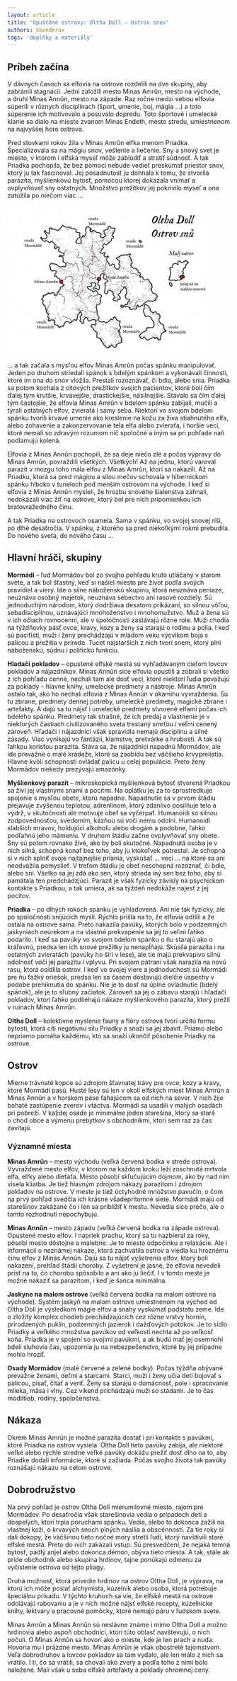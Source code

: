 ```yaml
---
layout: article
title: 'Opuštěné ostrovy: Oltha Doll – Ostrov snov'
authors: Skenderax
tags: 'doplňky a materiály'
---
```


## Príbeh začína

V dávnych časoch sa elfovia na ostrove rozdelili na dve skupiny, aby zabránili stagnácii. Jedni založili mesto Minas Amrûn, mesto na východe, a druhí Minas Annûn, mesto na západe. Raz ročne medzi sebou elfovia súperili v rôznych disciplínach (šport, umenie, boj, mágia …) a toto súperenie ich motivovalo a posúvalo dopredu. Toto športové i umelecké klanie sa dialo na mieste zvanom Minas Endeth, mesto stredu, umiestnenom na najvyššej hore ostrova.

Pred stovkami rokov žila v Minas Amrûn elfka menom Priadka. Špecializovala sa na mágiu snov, veštenie a liečenie. Sny a snový svet je miesto, v ktorom i elfská myseľ môže zablúdiť a stratiť súdnosť. A tak Priadka pochopila, že bez pomoci nebude vedieť preskúmať priestor snov, ktorý ju tak fascinoval. Jej posadnutosť ju dohnala k tomu, že stvorila parazita, myšlienkovú bytosť, pomocou ktorej dokázala vnímať a ovplyvňovať sny ostatných. Množstvo prežitkov jej pokrivilo myseľ a ona zatúžila po niečom viac …

![](skenderax-4-3-5-popis-opt.jpg)

… a tak začala s mysľou elfov Minas Amrûn počas spánku manipulovať. Jeden po druhom striedali spánok s bdelým spánkom a vykonávali činnosti, ktoré im ona do snov vložila. Prestali rozoznávať, či bdia, alebo snia. Priadka sa potom kochala z citových prežitkov svojich pacientov, ktoré boli čím ďalej tým krutšie, krvavejšie, drastickejšie, násilnejšie. Stávalo sa čím ďalej tým častejšie, že elfovia Minas Amrûn v bdelom spánku zabíjali, mučili a týrali ostatných elfov, zvieratá i samy seba. Niektorí vo svojom bdelom spánku tvorili krvavé umenie ako kreslenie na kožu za živa stiahnutého elfa, alebo zohavenie a zakonzervovanie tela elfa alebo zvieraťa, i horšie veci, ktoré nemali so zdravým rozumom nič spoločné a iným sa pri pohľade naň podlamujú kolená.

Elfovia z Minas Annûn pochopili, že sa deje niečo zlé a počas výpravy do Minas Amrûn, povraždili všetkých. Všetkých! Až na jednu, ktorú varoval parazit v mozgu toho mála elfov z Minas Amrûn, ktorí sa nakazili. Až na Priadku, ktorá sa pred mágiou a silou mečov schovala v hibernickom spánku hlboko v tuneloch pod menším ostrovom na východe. I keď si elfovia z Minas Annûn mysleli, že hrozbu snového šialenstva zahnali, nedokázali viac žiť na ostrove, ktorý bol pre nich pripomienkou ich bratovražedného činu.

A tak Priadka na ostrovoch osamela. Sama v spánku, vo svojej snovej ríši, po dlhé desaťročia. V spánku, z ktorého sa pred niekoľkými rokmi prebudila. Do nového sveta, do nového času …

## Hlavní hráči, skupiny

__Mormádi__ – ľud Mormádov bol zo svojho pohľadu kruto utláčaný v starom svete, a tak bol šťastný, keď si našiel miesto pre život podľa svojich pravidiel a viery. Ide o silne náboženskú skupinu, ktorá neuznáva peniaze, neuznáva osobný majetok, neuznáva sebectvo ani rasové rozdiely. Sú jednoduchým národom, ktorý dodržiava desatoro prikázaní, so silnou vôľou, sebadisciplínou, uznávajúci mnohoženstvo i mnohomužstvo. Muž a žena sú v ich očiach rovnocenní, ale v spoločnosti zastávajú rôzne role. Muži chodia na týždňovky pásť ovce, kravy, kozy a ženy sa starajú o rodinu a polia. I keď sú pacifisti, muži i ženy prechádzajú v mladom veku výcvikom boja s palicou a prežitia v prírode. Tucet najstarších z nich tvorí snem, ktorý plní náboženskú, súdnu i politickú funkciu.

__Hladači pokladov__ – opustené elfské mes­tá sú vyhľadávaným cieľom lovcov pokladov a nájazdníkov. Minas Annûn síce elfovia opustili a zobrali si všetko z ich pohľadu cenné, nechali tam ale dosť vecí, ktoré niektorí ľudia považujú za poklady – hlavne knihy, umelecké predmety a nástroje. Minas Amrûn ostalo tak, ako ho nechali elfovia z Minas Annûn v okamihu vyvraždenia. Sú tu zbrane, predmety dennej potreby, umelecké predmety, magické zbrane i artefakty. A dajú sa tu nájsť i umelecké predmety stvorené elfami počas ich bdelého spánku. Predmety tak strašné, že ich predaj a vlastnenie je v niektorých častiach civilizovaného sveta trestaný smrťou i veľmi cenený zároveň. Hľadači i nájazdníci však spravidla nemajú disciplínu a silné zásady. Viac vynikajú vo fantázii, klamstve, pretvárke a hrubosti. A tak sú ľahkou korisťou parazita. Stáva sa, že nájazdníci napadnú Mormádov, ale ide prevažne o malé krádeže, ktoré sa zaobídu bez väčšieho krvypreliatia. Hlavne kvôli schopnosti ovládať palicu u celej populácie. Preto ženy Mormádov niekedy prezývajú amazónky.

__Myšlienkový parazit__ – mikroskopická myšlienková bytosť stvorená Priadkou sa živí jej vlastnými snami a pocitmi. Na oplátku jej za to sprostredkuje spojenie s mysľou obete, ktorú napadne. Napadnutie sa v prvom štádiu prejavuje zvýšenou teplotou, adrenlínom, ktorý zdanlivo posilňuje telo a výdrž, v skutočnosti ale motivuje obeť sa vyčerpať. Humanoidi so silnou zodpovednosťou, svedomím, kázňou sú voči nemu odolní. Humanoidi slabších mravov, holdujúci alkoholu alebo drogám a podobne, ľahko podľahnú jeho mámeniu. V druhom štádiu začne ovplyvňovať sny obete. Sny sú potom rovnako živé, ako by boli skutočné. Napadnutá osoba je v nich silná, schopná konať bez toho, aby ju ktokoľvek potrestal. Je schopná si v nich splniť svoje najtajnejšie priania, vyskúšať … veci … na ktoré sa ani neodvážila pomyslieť. V treťom štádiu je obeť neschopná rozoznať, či bdie, alebo sní. Všetko sa jej zdá ako sen, ktorý strieda iný sen bez toho, aby si pamätala ten predchádzjúci. Parazit je však fyzicky závislý na psychickom kontakte s Priadkou, a tak umiera, ak sa týždeň nedokáže najesť z jej pocitov.

__Priadka__ – po dlhých rokoch spánku je vyhladovená. Ani nie tak fyzicky, ale po spoločnosti snijúcich myslí. Rýchlo prišla na to, že elfovia odišli a že ostala na ostrove sama. Preto nakazila pavúky, ktorých bolo v podzemných jaskyniach neúrekom a na vlastné prekvapenie sa jej to veľmi ľahko podarilo. I keď sa pavúky vo svojom bdelom spánku o ňu starajú ako o kráľovnú, predsa len ich snové prežitky ju nenapĺňajú. Skúsila parazita i na ostatných zvieratách (pavúky ho šíri v lese), ale tie majú prekvapivo silnú odolnosť voči jej parazitu i vplyvu. Pri svojom pátraní však narazila na novú rasu, ktorá osídlila ostrov. I keď vo svojej viere a jednoduchosti sú Mormádi pre ňu ťažký oriešok, predsa len sa časom dostavujú dielčie úspechy v podobe preniknutia do spánku. Nie je to dosť na úplné ovládnutie (bdelý spánok), ale je to sľubný začiatok. Zároveň sa jej o zábavu starajú i hľadači pokladov, ktorí ľahko podliehajú nákaze myšlienkového parazita, ktorý prežil v ruinách Minas Amrûn.

__Oltha Doll__ – kolektívne myslenie fauny a flóry ostrova tvorí určitú formu bytosti, ktorá cíti negatívnu silu Priadky a snaží sa jej zbaviť. Priamo alebo nepriamo pomáha každému, kto sa snaží ukončiť pôsobenie Priadky na ostrove.

## Ostrov

Mierne trávnaté kopce sú zdrojom šťavnatej trávy pre ovce, kozy a kravy, ktoré Mormádi pasú. Husté lesy sú len v okolí elfských miest Minas Amrûn a Minas Annûn a v horskom páse ťahajúcom sa od nich na sever. V nich žije bohaté zastúpenie zverov i vtáctva. Mormádi sa usadili v malých osadách pri pobreží. V každej osade je minimálne jeden starešina, ktorý sa stará o chod obce a výmenu prebytkov s obchodníkmi, ktorí sem raz za čas zavítajú.

### Významné miesta

__Minas Amrûn__ – mesto východu (veľká červená bodka v strede ostrova). Vyvraždené mesto elfov, v ktorom na každom kroku leží zoschnutá mrtvola elfa, elfky alebo dieťaťa. Mesto pôsobí skľučujúcim dojmom, ako by nad ním visela kliatba. Je tiež hlavným zdrojom nákazy parazitom i zdrojom pokladov na ostrove. V meste je tiež úctyhodné množstvo pavučín, o čom na prvý pohľad svedčia ich krásne všadeprítomné siete. Mormádi majú od starešinov zakázané čo i len sa priblížiť k mestu. Nevedia síce prečo, ale o tomto rozhodnutí nepochybujú.

__Minas Annûn__ – mesto západu (veľká červená bodka na západe ostrova). Opustené mesto elfov. I napriek prachu, ktorý sa tu nazbieral za roky, pôsobí mesto dôstojne a malebne. Je to miesto odpočinku a relaxácie. Ale i informácií o neznámej nákaze, ktorá zachvátila ostrov a viedla ku hroznému činu elfov z Minas Annûn. Dajú sa tu nájsť vyšetrenia elfov, ktorý boli nakazení, prehľad štádií choroby. Z vyšetrení je jasné, že elfovia nevedeli prísť na to, čo chorobu spôsobilo a ani ako ju liečiť. I v tomto meste je možné nakaziť sa parazitom, i keď je šanca minimálna.

__Jaskyne na malom ostrove__ (veľká červená bodka na malom ostrove na východe). Systém jaskýň na malom ostrove umiestnenom na východ od Oltha Doll je výsledkom mágie elfov a snahy vyskúmať podstatu zeme. Ide o zložitý komplex chodieb prechádzajúcich cez rôzne vrstvy hornín, prirodzených puklín, podzemných jazierok i dažďových potokov. Je to sídlo Priadky a veľkého množstva pavúkov od veľkosti nechta až po veľkosť koňa. Priadka je v spojení so svojimi pavúkmi, a ak budú mať jej osemnohí bdelí sluhovia čas, upozornia ju na nebezpečenstvo, ktoré by jej prípadne mohlo hroziť.

__Osady Mormádov__ (malé červené a zelené bodky). Počas týždňa obývané prevažne ženami, deťmi a starcami. Starci, muži i ženy učia deti bojovať s palicou, písať, čítať a veriť. Ženy sa starajú o domácnosť, pole i spracovanie mlieka, mäsa i vlny. Cez víkend prichádzajú muži so stádami. Je to čas modlitieb, rodiny, spoločenstva.

## Nákaza

Okrem Minas Amrûn je možné parazita dostať i pri kontakte s pavúkmi, ktoré Priadka na ostrov vysiela. Oltha Doll tieto pavúky zabíja, ale niektoré veľké alebo rýchle stredne veľké pavúky dokážu prežiť dosť dlho na to, aby Priadke dodali informácie, ktoré si zažiada. Počas svojho života tak pavúky roznášajú nákazu na celom ostrove.

## Dobrodružstvo

Na prvý pohľad je ostrov Oltha Doll mierumilovné miesto, rajom pre Mormádov. Po desaťročia však starešinovia vedia o prípadoch detí a dospelých, ktorí trpia poruchami spánku. Vedia, alebo to dokonca zažili na vlastnej koži, o krvavých snoch plných násilia a obscénností. Za tie roky si dali dokopy, že väčšinou tieto nočné mory stretli ľudí, ktorý navštívili staré elfské mestá. Preto do nich zakázali vstup. Sú presvedčení, že nejaká temná bytosť, padlý anjel alebo dokonca démon, obýva tieto miesta. A tak, stále ak príde obchodník alebo skupina hrdinov, tajne ponúkajú odmenu za vyčistenie ostrova od tejto pliagy.

Druhá možnosť, ktorá privedie hrdinov na ostrov Oltha Doll, je výprava, na ktorú ich môže poslať alchymista, kúzelník alebo osoba, ktorá potrebuje špeciálnu prísadu. V týchto kruhoch sa vie, že elfské mestá na ostrove odolávajú rabovaniu a je v nich možné nájsť elfské recepty, kúzelnícke knihy, lektvary a pracovné pomôcky, ktoré nemajú páru v ľudskom svete.

Minas Amrûn a Minas Annûn sú neslávne známe i mimo Oltha Doll a možno hrdinovia alebo aspoň obchodníci, ktorí túto oblasť navštevujú, o nich počuli. O Minas Annûn sa hovorí ako o mieste, kde je len prach a nuda. Hovoria mu i prázdne mesto. Minas Amrûn je však obostreté tajomstvom. Veľa dobrodruhov a lovcov pokladov sa tam vydalo, ale len málo z nich sa vrátilo. I tí, čo sa vrátili, sa chovali ako zvery a podľa toho z nimi bolo naložené. Mali však u seba elfské artefakty a poklady ohromnej ceny.
